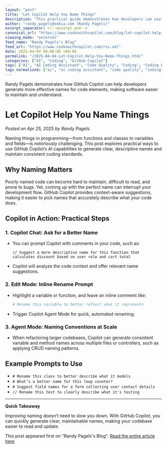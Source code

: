 ```yaml
---
layout: "post"
title: "Let Copilot Help You Name Things"
description: "This practical guide demonstrates how developers can use GitHub Copilot to generate better, more descriptive names for variables, functions, classes, and more. Covering Copilot Chat, Edit Mode, and Agent Mode, it guides users in leveraging AI suggestions to maintain clear and consistent code throughout their projects."
author: "randy.pagels@xebia.com (Randy Pagels)"
excerpt_separator: <!--excerpt_end-->
canonical_url: "https://www.cooknwithcopilot.com/blog/let-copilot-help-you-name-things.html"
viewing_mode: "external"
feed_name: "Randy Pagels's Blog"
feed_url: "https://www.cooknwithcopilot.com/rss.xml"
date: 2025-04-04 00:00:00 +00:00
permalink: "/2025-04-04-Let-Copilot-Help-You-Name-Things.html"
categories: ["AI", "Coding", "GitHub Copilot"]
tags: ["AI", "AI Coding Assistant", "Code Quality", "Coding", "Coding Best Practices", "Copilot Agent Mode", "Copilot Chat", "Developer Productivity", "Edit Mode", "Function Naming", "GitHub Copilot", "Naming Conventions", "Posts", "Programming Tips", "Refactoring", "Variable Naming"]
tags_normalized: ["ai", "ai coding assistant", "code quality", "coding", "coding best practices", "copilot agent mode", "copilot chat", "developer productivity", "edit mode", "function naming", "github copilot", "naming conventions", "posts", "programming tips", "refactoring", "variable naming"]
---
```


Randy Pagels demonstrates how GitHub Copilot can help developers generate more effective names for code elements, making software easier to maintain and understand.<!--excerpt_end-->

# Let Copilot Help You Name Things

*Posted on Apr 25, 2025 by Randy Pagels*

Naming things in programming—from functions and classes to variables and fields—is notoriously challenging. This post explores practical ways to use GitHub Copilot’s AI capabilities to generate clear, descriptive names and maintain consistent coding standards.

## Why Naming Matters

Poorly named code can become hard to maintain, difficult to read, and prone to bugs. Yet, coming up with the perfect name can interrupt your development flow. GitHub Copilot provides context-aware suggestions, making it easier to pick names that accurately describe what your code does.

## Copilot in Action: Practical Steps

### 1. Copilot Chat: Ask for a Better Name

- You can prompt Copilot with comments in your code, such as:

  ```
  // Suggest a more descriptive name for this function that calculates discount based on user role and cart total
  ```

- Copilot will analyze the code context and offer relevant name suggestions.

### 2. Edit Mode: Inline Rename Prompt

- Highlight a variable or function, and leave an inline comment like:

  ```python
  # Rename this variable to better reflect what it represents
  ```

- Trigger Copilot Agent Mode for quick, automated renaming.

### 3. Agent Mode: Naming Conventions at Scale

- When refactoring larger codebases, Copilot can generate consistent variable and method names across multiple files or controllers, such as applying CRUD naming patterns.

## Example Prompts to Use

- `# Rename this class to better describe what it models`
- `# What’s a better name for this loop counter?`
- `# Suggest field names for a form collecting user contact details`
- `// Rename this test to clearly describe what it's testing`

---

**Quick Takeaway**

Improving naming doesn’t need to slow you down. With GitHub Copilot, you can quickly generate clear, maintainable names, making your codebase easier to read and update.

This post appeared first on "Randy Pagels's Blog". [Read the entire article here](https://www.cooknwithcopilot.com/blog/let-copilot-help-you-name-things.html)
